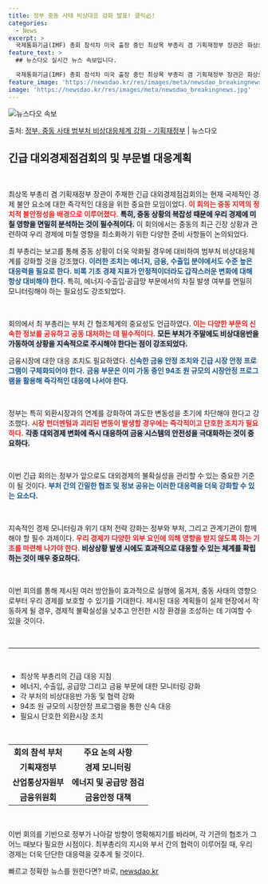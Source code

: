 ```yaml
---
title: 정부 중동 사태 비상대응 강화 발표! 클릭必!
categories:
  - News
excerpt: >
  국제통화기금(IMF) 총회 참석차 미국 출장 중인 최상목 부총리 겸 기획재정부 장관은 화상으로 기재부 주요 …
feature_text: >
  ## 뉴스다오 실시간 뉴스 속보입니다.

  국제통화기금(IMF) 총회 참석차 미국 출장 중인 최상목 부총리 겸 기획재정부 장관은 화상으로 기재부 주요 …
feature_image: 'https://newsdao.kr/res/images/meta/newsdao_breakingnews.jpg'
image: 'https://newsdao.kr/res/images/meta/newsdao_breakingnews.jpg'
---
```


![뉴스다오 속보](https://newsdao.kr/res/images/meta/newsdao_breakingnews.jpg)

<p>출처: <a href="https://newsdao.kr/3625" rel="dofollow">정부, 중동 사태 범부처 비상대응체계 강화 - 기획재정부</a> | 뉴스다오</p>

<h2 data-ke-size="size26">긴급 대외경제점검회의 및 부문별 대응계획</h2>

<p data-ke-size="size16">&nbsp;</p>

최상목 부총리 겸 기획재정부 장관이 주재한 긴급 대외경제점검회의는 현재 국제적인 경제 불안 요소에 대한 즉각적인 대응을 위한 중요한 모임이었다. <b><span style="color: #ee2323;">이 회의는 중동 지역의 정치적 불안정성을 배경으로 이루어졌다.</span></b> <b><span style="background-color: #21538527;">특히, 중동 상황의 복잡성 때문에 우리 경제에 미칠 영향을 면밀히 분석하는 것이 필수적이다.</span></b> 이 회의에서는 중동의 최근 긴장 상황과 관련하여 우리 경제에 미칠 영향을 최소화하기 위한 다양한 준비 사항들이 논의되었다.

최 부총리는 보고를 통해 중동 상황이 더욱 악화될 경우에 대비하여 범부처 비상대응체계를 강화할 것을 강조했다. <b><span style="color: #1a5490;">이러한 조치는 에너지, 금융, 수출입 분야에서도 수준 높은 대응력을 필요로 한다.</span></b> <b><span style="color: #1a5490;">비록 기초 경제 지표가 안정적이더라도 갑작스러운 변화에 대해 항상 대비해야 한다.</span></b> 특히, 에너지·수출입·공급망 부문에서의 차질 발생 여부를 면밀히 모니터링해야 하는 필요성도 강조되었다.

<p data-ke-size="size16">&nbsp;</p>

회의에서 최 부총리는 부처 간 협조체계의 중요성도 언급하였다. <b><span style="color: #ee2323;">이는 다양한 부문의 신속한 정보를 공유하고 공동 대처하는 데 필수적이다.</span></b> <b><span style="background-color: #21538527;">모든 부처가 주말에도 비상대응반을 가동하여 상황을 지속적으로 주시해야 한다는 점이 강조되었다.</span></b> 

금융시장에 대한 대응 조치도 필요하였다. <b><span style="color: #1a5490;">신속한 금융 안정 조치와 긴급 시장 안정 프로그램이 구체화되어야 한다.</span></b> <b><span style="color: #1a5490;">금융 부문은 이미 가동 중인 94조 원 규모의 시장안정 프로그램을 활용해 즉각적인 대응에 나서야 한다.</span></b>

<p data-ke-size="size16">&nbsp;</p>

정부는 특히 외환시장과의 연계를 강화하여 과도한 변동성을 초기에 차단해야 한다고 강조했다. <b><span style="color: #ee2323;">시장 펀더멘털과 괴리된 변동이 발생할 경우에는 즉각적이고 단호한 조치가 필요하다.</span></b> <b><span style="background-color: #21538527;">각종 대외경제 변화에 즉시 대응하여 금융 시스템의 안전성을 극대화하는 것이 중요하다.</span></b> 

<p data-ke-size="size16">&nbsp;</p>

이번 긴급 회의는 정부가 앞으로도 대외경제의 불확실성을 관리할 수 있는 중요한 기준이 될 것이다. <b><span style="color: #1a5490;">부처 간의 긴밀한 협조 및 정보 공유는 이러한 대응력을 더욱 강화할 수 있는 요소다.</span></b> 

<p data-ke-size="size16">&nbsp;</p>

지속적인 경제 모니터링과 위기 대처 전략 강화는 정부와 부처, 그리고 관계기관이 함께 해야 할 필수 과제이다. <b><span style="color: #ee2323;">우리 경제가 다양한 외부 요인에 의해 영향을 받지 않도록 하는 기초를 마련해 나가야 한다.</span></b> <b><span style="background-color: #21538527;">비상상황 발생 시에도 효과적으로 대응할 수 있는 체계를 확립하는 것이 매우 중요하다.</span></b> 

<p data-ke-size="size16">&nbsp;</p>

이번 회의를 통해 제시된 여러 방안들이 효과적으로 실행에 옮겨져, 중동 사태의 영향으로부터 우리 경제를 보호할 수 있기를 기대한다. 제시된 대응 계획들이 실제 현장에서 작동하게 될 경우, 경제적 불확실성을 낮추고 안전한 시장 환경을 조성하는 데 기여할 수 있을 것이다.

<p data-ke-size="size16">&nbsp;</p>

<hr />

<p data-ke-size="size16">&nbsp;</p>

<ul>
    <li>최상목 부총리의 긴급 대응 지침</li>
    <li>에너지, 수출입, 공급망 그리고 금융 부문에 대한 모니터링 강화</li>
    <li>각 부처의 비상대응반 가동 및 협력 강화</li>
    <li>94조 원 규모의 시장안정 프로그램을 통한 신속 대응</li>
    <li>필요시 단호한 외환시장 조치</li>
</ul>

<p data-ke-size="size16">&nbsp;</p>

<table style="width:100%; border-collapse:collapse;">
    <tr style="height: 17px;">
        <td style="text-align: center; height: 17px;"><b>회의 참석 부처</b></td>
        <td style="text-align: center; height: 17px;"><b>주요 논의 사항</b></td>
    </tr>
    <tr style="height: 17px;">
        <td style="text-align: center; height: 17px;"><b>기획재정부</b></td>
        <td style="text-align: center; height: 17px;"><b>경제 모니터링</b></td>
    </tr>
    <tr style="height: 17px;">
        <td style="text-align: center; height: 17px;"><b>산업통상자원부</b></td>
        <td style="text-align: center; height: 17px;"><b>에너지 및 공급망 점검</b></td>
    </tr>
    <tr style="height: 17px;">
        <td style="text-align: center; height: 17px;"><b>금융위원회</b></td>
        <td style="text-align: center; height: 17px;"><b>금융안정 대책</b></td>
    </tr>
</table>

<p data-ke-size="size16">&nbsp;</p>

이번 회의를 기반으로 정부가 나아갈 방향이 명확해지기를 바라며, 각 기관의 협조가 그 어느 때보다 필요한 시점이다. 최부총리의 지시와 부서 간의 협력이 이루어질 때, 우리 경제는 더욱 단단한 대응력을 갖추게 될 것이다. 

빠르고 정확한 뉴스를 원한다면? 바로, <a href="https://newsdao.kr" rel="dofollow">newsdao.kr</a>


